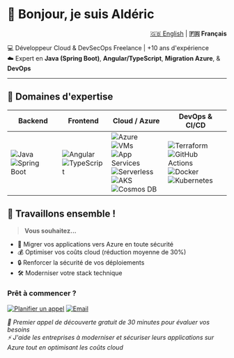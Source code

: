 # 👋 Bonjour, je suis Aldéric

<div align="right">
  <a href="https://github.com/alderichoarau/alderichoarau/blob/main/README.md">🇬🇧 English</a> | <b>🇫🇷 Français</b>
</div>

💻 Développeur Cloud & DevSecOps Freelance | +10 ans d'expérience  
☁️ Expert en **Java (Spring Boot)**, **Angular/TypeScript**, **Migration Azure**, & **DevOps**  

---

## 🚀 Domaines d'expertise

| **Backend** | **Frontend** | **Cloud / Azure** | **DevOps & CI/CD** |
|-------------|-------------|-----------------|------------------|
| ![Java](https://img.shields.io/badge/Java-ED8B00?style=for-the-badge&logo=openjdk&logoColor=white) <br> ![Spring Boot](https://img.shields.io/badge/Spring_Boot-6DB33F?style=for-the-badge&logo=springboot&logoColor=white) | ![Angular](https://img.shields.io/badge/Angular-DD0031?style=for-the-badge&logo=angular&logoColor=white) <br> ![TypeScript](https://img.shields.io/badge/TypeScript-3178C6?style=for-the-badge&logo=typescript&logoColor=white) | ![Azure](https://img.shields.io/badge/Microsoft_Azure-0089D6?style=for-the-badge&logo=microsoft-azure&logoColor=white) <br> ![VMs](https://img.shields.io/badge/Azure_VM-0078D4?style=for-the-badge&logo=microsoft-azure&logoColor=white) <br> ![App Services](https://img.shields.io/badge/Azure_App_Service-0089D6?style=for-the-badge&logo=microsoft-azure&logoColor=white) <br> ![Serverless](https://img.shields.io/badge/Azure_Functions-6DB33F?style=for-the-badge&logo=azure-functions&logoColor=white) <br> ![AKS](https://img.shields.io/badge/Azure_AKS-326CE5?style=for-the-badge&logo=kubernetes&logoColor=white) <br> ![Cosmos DB](https://img.shields.io/badge/Azure_CosmosDB-512BD4?style=for-the-badge&logo=azure-cosmosdb&logoColor=white) | ![Terraform](https://img.shields.io/badge/Terraform-623CE4?style=for-the-badge&logo=terraform&logoColor=white) <br> ![GitHub Actions](https://img.shields.io/badge/GitHub_Actions-2088FF?style=for-the-badge&logo=github-actions&logoColor=white) <br> ![Docker](https://img.shields.io/badge/Docker-2496ED?style=for-the-badge&logo=docker&logoColor=white) <br> ![Kubernetes](https://img.shields.io/badge/Kubernetes-326CE5?style=for-the-badge&logo=kubernetes&logoColor=white) |

## 🤝 Travaillons ensemble !

> **Vous souhaitez...**
- 🚀 Migrer vos applications vers Azure en toute sécurité
- 💰 Optimiser vos coûts cloud (réduction moyenne de 30%)
- 🔒 Renforcer la sécurité de vos déploiements
- 🛠️ Moderniser votre stack technique

### Prêt à commencer ?
[![Planifier un appel](https://img.shields.io/badge/Planifier_un_appel-30m-blue?style=for-the-badge&logo=microsoft-teams)](https://calendly.com/alderichoarau/30min)
[![Email](https://img.shields.io/badge/Email-Discuter_de_votre_projet-red?style=for-the-badge&logo=gmail)](mailto:alderic.hoarau@gmail.com)

*🎯 Premier appel de découverte gratuit de 30 minutes pour évaluer vos besoins*  
*⚡ J'aide les entreprises à moderniser et sécuriser leurs applications sur Azure tout en optimisant les coûts cloud*
